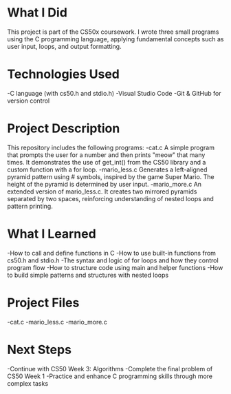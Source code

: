 # What I Did
This project is part of the CS50x coursework. I wrote three small programs using the C programming language, applying fundamental concepts such as user input, loops, and output formatting.

# Technologies Used
-C language (with cs50.h and stdio.h)
-Visual Studio Code
-Git & GitHub for version control

# Project Description
This repository includes the following programs:
-cat.c
A simple program that prompts the user for a number and then prints "meow" that many times. It demonstrates the use of get_int() from the CS50 library and a custom function with a for loop.
-mario_less.c
Generates a left-aligned pyramid pattern using # symbols, inspired by the game Super Mario. The height of the pyramid is determined by user input.
-mario_more.c
An extended version of mario_less.c. It creates two mirrored pyramids separated by two spaces, reinforcing understanding of nested loops and pattern printing.

# What I Learned
-How to call and define functions in C
-How to use built-in functions from cs50.h and stdio.h
-The syntax and logic of for loops and how they control program flow
-How to structure code using main and helper functions
-How to build simple patterns and structures with nested loops

# Project Files
-cat.c
-mario_less.c
-mario_more.c

# Next Steps
-Continue with CS50 Week 3: Algorithms
-Complete the final problem of CS50 Week 1
-Practice and enhance C programming skills through more complex tasks
